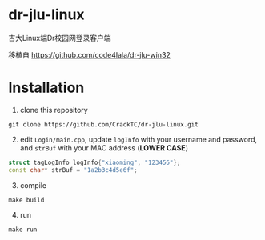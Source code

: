 # dr-jlu-linux
吉大Linux端Dr校园网登录客户端

移植自 https://github.com/code4lala/dr-jlu-win32

# Installation

1. clone this repository
```shell
git clone https://github.com/CrackTC/dr-jlu-linux.git
```

2. edit `Login/main.cpp`, update `logInfo` with your username and password,
 and `strBuf` with your MAC address (**LOWER CASE**)
```cpp
struct tagLogInfo logInfo{"xiaoming", "123456"};
const char* strBuf = "1a2b3c4d5e6f";
```

3. compile
```shell
make build
```

4. run
```shell
make run
```
